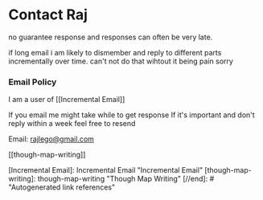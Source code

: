 # Contact Raj

no guarantee response and responses can often be very late. 

if long email i am likely to dismember and reply to different parts incrementally over time. can't not do that wihtout it being pain sorry

### Email Policy
I am a user of [[Incremental Email]]

If you email me might take while to get response
If it's important and don't reply within a week feel free to resend
 



Email: rajlego@gmail.com

[[though-map-writing]]

[//begin]: # "Autogenerated link references for markdown compatibility"
[Incremental Email]: Incremental Email "Incremental Email"
[though-map-writing]: though-map-writing "Though Map Writing"
[//end]: # "Autogenerated link references"